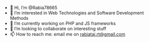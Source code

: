 - 👋 Hi, I’m @Rabia78665
- 👀 I’m interested in Web Technologies and Software Development Methods
- 🌱 I’m currently working on PHP and JS frameworks
- 💞️ I’m looking to collaborate on interesting stuff
- 📫 How to reach me: email me on rabiataj.rt@gmail.com

<!---
Rabia78665/Rabia78665 is a ✨ special ✨ repository because its `README.md` (this file) appears on your GitHub profile.
You can click the Preview link to take a look at your changes.
--->
